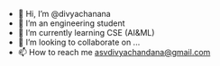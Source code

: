 - 👋 Hi, I’m @divyachanana
- 👀 I’m an engineering student 
- 🌱 I’m currently learning CSE (AI&ML)
- 💞️ I’m looking to collaborate on ...
- 📫 How to reach me asvdivyachandana@gmail.com

<!---
divyachanana/divyachanana is a ✨ special ✨ repository because its `README.md` (this file) appears on your GitHub profile.
You can click the Preview link to take a look at your changes.
--->
